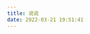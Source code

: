 ```yaml
---
title: 说说
date: 2022-03-21 19:51:41
---
```

<!-- 引用 artitalk -->
<script type="text/javascript" src="https://unpkg.com/artitalk"></script>
<!-- 存放说说的容器 -->
<div id="artitalk_main"></div>
<script>
new Artitalk({
    appId: 'iV3QLOJANq343CgzyoF8qFzQ-MdYXbMMI', // Your LeanCloud appId
    appKey: 'fPaPSnidXEj8XPMakfm0GlfU' // Your LeanCloud appKey
})
</script>